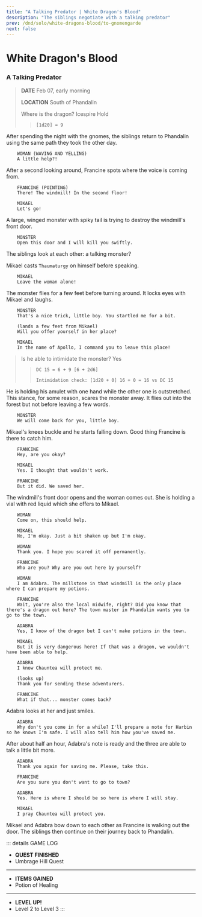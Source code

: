 ```yaml
---
title: "A Talking Predator | White Dragon's Blood"
description: "The siblings negotiate with a talking predator"
prev: /dnd/solo/white-dragons-blood/to-gnomengarde
next: false
---
```


# White Dragon's Blood
### A Talking Predator

> **DATE** Feb 07, early morning
>
> **LOCATION** South of Phandalin
>
> Where is the dragon? Icespire Hold
> > `[1d20] = 9`

After spending the night with the gnomes, the siblings return to Phandalin using the same path they took the other day.

```
    WOMAN (WAVING AND YELLING)
    A little help?!
```

After a second looking around, Francine spots where the voice is coming from.

```
    FRANCINE (POINTING)
    There! The windmill! In the second floor!

    MIKAEL
    Let's go!
```

A large, winged monster with spiky tail is trying to destroy the windmill's front door.

```
    MONSTER
    Open this door and I will kill you swiftly.
```

The siblings look at each other: a talking monster?

Mikael casts `Thaumaturgy` on himself before speaking.

```
    MIKAEL
    Leave the woman alone!
```

The monster flies for a few feet before turning around. It locks eyes with Mikael and laughs.

```
    MONSTER
    That's a nice trick, little boy. You startled me for a bit.

    (lands a few feet from Mikael)
    Will you offer yourself in her place?

    MIKAEL
    In the name of Apollo, I command you to leave this place!
```

> Is he able to intimidate the monster? Yes
> > `DC 15 = 6 + 9 [6 + 2d6]`
> >
> > `Intimidation check: [1d20 + 0] 16 + 0 = 16 vs DC 15`

He is holding his amulet with one hand while the other one is outstretched. This stance, for some reason, scares the monster away. It flies out into the forest but not before leaving a few words.

```
    MONSTER
    We will come back for you, little boy.
```

Mikael's knees buckle and he starts falling down. Good thing Francine is there to catch him.

```
    FRANCINE
    Hey, are you okay?

    MIKAEL
    Yes. I thought that wouldn't work.

    FRANCINE
    But it did. We saved her.
```

The windmill's front door opens and the woman comes out. She is holding a vial with red liquid which she offers to Mikael.

```
    WOMAN
    Come on, this should help.

    MIKAEL
    No, I'm okay. Just a bit shaken up but I'm okay.

    WOMAN
    Thank you. I hope you scared it off permanently.

    FRANCINE
    Who are you? Why are you out here by yourself?

    WOMAN
    I am Adabra. The millstone in that windmill is the only place where I can prepare my potions.

    FRANCINE
    Wait, you're also the local midwife, right? Did you know that there's a dragon out here? The town master in Phandalin wants you to go to the town.

    ADABRA
    Yes, I know of the dragon but I can't make potions in the town.

    MIKAEL
    But it is very dangerous here! If that was a dragon, we wouldn't have been able to help.

    ADABRA
    I know Chauntea will protect me.

    (looks up)
    Thank you for sending these adventurers.

    FRANCINE
    What if that... monster comes back?
```

Adabra looks at her and just smiles.

```
    ADABRA
    Why don't you come in for a while? I'll prepare a note for Harbin so he knows I'm safe. I will also tell him how you've saved me.
```

After about half an hour, Adabra's note is ready and the three are able to talk a little bit more.

```
    ADABRA
    Thank you again for saving me. Please, take this.

    FRANCINE
    Are you sure you don't want to go to town?

    ADABRA
    Yes. Here is where I should be so here is where I will stay.

    MIKAEL
    I pray Chauntea will protect you.
```

Mikael and Adabra bow down to each other as Francine is walking out the door. The siblings then continue on their journey back to Phandalin.

::: details GAME LOG
- **QUEST FINISHED**
- Umbrage Hill Quest

- - -

- **ITEMS GAINED**
- Potion of Healing

- - -

- **LEVEL UP!**
- Level 2 to Level 3
:::
